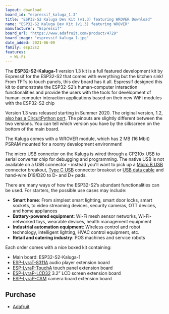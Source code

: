 ```yaml
---
layout: download
board_id: "espressif_kaluga_1.3"
title: "ESP32-S2 Kaluga Dev Kit (v1.3) featuring WROVER Download"
name: "ESP32-S2 Kaluga Dev Kit (v1.3) featuring WROVER"
manufacturer: "Espressif"
board_url: "https://www.adafruit.com/product/4729"
board_image: "espressif_kaluga_1.jpg"
date_added: 2021-06-09
family: esp32s2
features:
  - Wi-Fi
---
```


The **ESP32-S2-Kaluga-1** version 1.3 kit is a full featured development kit by Espressif for the ESP32-S2 that comes with everything but the kitchen sink! From TFTs to touch panels, this dev board has it all. Espressif designed this kit to demonstrate the ESP32-S2’s human-computer interaction functionalities and provide the users with the tools for development of human-computer interaction applications based on their new WiFi modules with the ESP32-S2 chip

Version 1.3 was released starting in Summer 2020.  The original version, 1.2, [also has a CircuitPython port](/board/espressif_kaluga_1/).  The pinouts are slightly different between the two versions.  You can tell which version you have by the silkscreen on the bottom of the main board.

The Kaluga comes with a WROVER module, which has 2 MB (16 Mbit) PSRAM mounted for a roomy development environment!

The micro USB connector on the Kaluga is wired through a CP210x USB to serial converter chip for debugging and programming. The native USB is not available on a USB connector - instead you'll want to pick up a [Micro B USB](https://www.adafruit.com/product/1833) connector breakout, [Type C USB](https://www.adafruit.com/product/4090) connector breakout or [USB data cable](https://www.adafruit.com/product/4448) and hand-wire D19/D20 to D- and D+ pads.

There are many ways of how the ESP32-S2’s abundant functionalities can be used. For starters, the possible use cases may include:

 - **Smart home**: From simplest smart lighting, smart door locks, smart sockets, to video streaming devices, security cameras, OTT devices, and home appliances
 - **Battery-powered equipment**: Wi-Fi mesh sensor networks, Wi-Fi-networked toys, wearable devices, health management equipment
 - **Industrial automation equipment**: Wireless control and robot technology, intelligent lighting, HVAC control equipment, etc.
 - **Retail and catering industry**: POS machines and service robots

Each order comes with a nice boxed kit containing:
 - Main board: ESP32-S2-Kaluga-1
 - [ESP-LyraT-8311A](https://docs.espressif.com/projects/esp-idf/en/latest/esp32s2/hw-reference/esp32s2/user-guide-esp-lyrat-8311a_v1.2.html) audio player extension board
 - [ESP-LyraP-TouchA](https://docs.espressif.com/projects/esp-idf/en/latest/esp32s2/hw-reference/esp32s2/user-guide-esp-lyrap-toucha-v1.1.html) touch panel extension board
 - [ESP-LyraP-LCD32](https://docs.espressif.com/projects/esp-idf/en/latest/esp32s2/hw-reference/esp32s2/user-guide-esp-lyrap-lcd32-v1.1.html) 3.2” LCD screen extension board
 - [ESP-LyraP-CAM](https://docs.espressif.com/projects/esp-idf/en/latest/esp32s2/hw-reference/esp32s2/user-guide-esp-lyrap-cam-v1.0.html) camera board extension board

## Purchase

* [Adafruit](https://www.adafruit.com/product/4729)
